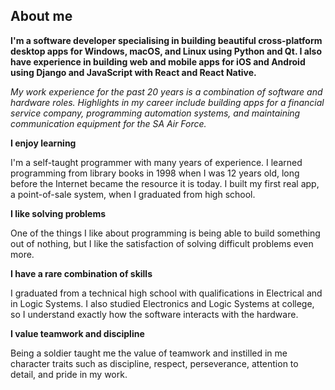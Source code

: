 ## About me

**I'm a software developer specialising in building beautiful cross-platform desktop apps for Windows, macOS, and Linux using Python and Qt.  I also have experience in building web and mobile apps for iOS and Android using Django and JavaScript with React and React Native.**

_My work experience for the past 20 years is a combination of software and hardware roles.  Highlights in my career include building apps for a financial service company, programming automation systems, and maintaining communication equipment for the SA Air Force._

**I enjoy learning**

I'm a self-taught programmer with many years of experience. I learned programming from library books in 1998 when I was 12 years old, long before the Internet became the resource it is today. I built my first real app, a point-of-sale system, when I graduated from high school.

**I like solving problems**

One of the things I like about programming is being able to build something out of nothing, but I like the satisfaction of solving difficult problems even more.

**I have a rare combination of skills**

I graduated from a technical high school with qualifications in Electrical and in Logic Systems. I also studied Electronics and Logic Systems at college, so I understand exactly how the software interacts with the hardware.

**I value teamwork and discipline**

Being a soldier taught me the value of teamwork and instilled in me character traits such as discipline, respect, perseverance, attention to detail, and pride in my work.
